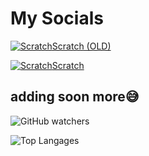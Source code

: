 # My Socials
[![Scratch](https://scratch.mit.edu/favicon.ico)Scratch (OLD)](https://scratch.mit.edu/users/Noah-001122/)

[![Scratch](https://scratch.mit.edu/favicon.ico)Scratch](https://scratch.mit.edu/users/GamerCreeper12/)

adding soon more😅
---
![GitHub watchers](https://img.shields.io/github/watchers/GamerCreeperNoob/GamerCreeperNoob?style=plastic&label=watchers%20on%20repo%3A%20GamerCreeperNoob&color=%2390EE09)

![Top Langages](https://github-readme-stats.vercel.app/api/top-langs/?username=gamercreepernoob&layout=pie)
